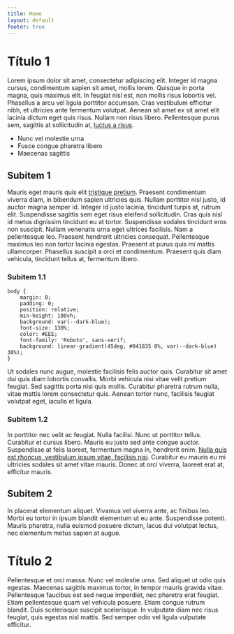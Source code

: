 ```yaml
---
title: Home
layout: default
footer: true
---
```


# Título 1
Lorem ipsum dolor sit amet, consectetur adipiscing elit. Integer id magna cursus, condimentum sapien sit amet, mollis lorem. Quisque in porta magna, quis maximus elit. In feugiat nisl est, non mollis risus lobortis vel. Phasellus a arcu vel ligula porttitor accumsan. Cras vestibulum efficitur nibh, et ultricies ante fermentum volutpat. Aenean sit amet ex sit amet elit lacinia dictum eget quis risus. Nullam non risus libero. Pellentesque purus sem, sagittis at sollicitudin at, [luctus a risus]().

- Nunc vel molestie urna
- Fusce congue pharetra libero
- Maecenas sagittis

## Subitem 1

Mauris eget mauris quis elit [tristique pretium](). Praesent condimentum viverra diam, in bibendum sapien ultricies quis. Nullam porttitor nisl justo, id auctor magna semper id. Integer id justo lacinia, tincidunt turpis at, rutrum elit. Suspendisse sagittis sem eget risus eleifend sollicitudin. Cras quis nisl id metus dignissim tincidunt eu at tortor. Suspendisse sodales tincidunt eros non suscipit. Nullam venenatis urna eget ultrices facilisis. Nam a pellentesque leo. Praesent hendrerit ultricies consequat. Pellentesque maximus leo non tortor lacinia egestas. Praesent at purus quis mi mattis ullamcorper. Phasellus suscipit a orci et condimentum. Praesent quis diam vehicula, tincidunt tellus at, fermentum libero.

### Subitem 1.1


    body {  
        margin: 0;  
        padding: 0;  
        position: relative;  
        min-height: 100vh;  
        background: var(--dark-blue);  
        font-size: 130%;  
        color: #EEE; 
        font-family: 'Roboto', sans-serif;  
        background: linear-gradient(45deg, #041835 0%, var(--dark-blue) 30%);  
    }


Ut sodales nunc augue, molestie facilisis felis auctor quis. Curabitur sit amet dui quis diam lobortis convallis. Morbi vehicula nisi vitae velit pretium feugiat. Sed sagittis porta nisi quis mollis. Curabitur pharetra rutrum nulla, vitae mattis lorem consectetur quis. Aenean tortor nunc, facilisis feugiat volutpat eget, iaculis et ligula.

### Subitem 1.2

In porttitor nec velit ac feugiat. Nulla facilisi. Nunc ut porttitor tellus. Curabitur et cursus libero. Mauris eu justo sed ante congue auctor. Suspendisse at felis laoreet, fermentum magna in, hendrerit enim. [Nulla quis est rhoncus, vestibulum ipsum vitae, facilisis nisi](). Curabitur eu mauris eu mi ultricies sodales sit amet vitae mauris. Donec at orci viverra, laoreet erat at, efficitur mauris.

## Subitem 2

In placerat elementum aliquet. Vivamus vel viverra ante, ac finibus leo. Morbi eu tortor in ipsum blandit elementum ut eu ante. Suspendisse potenti. Mauris pharetra, nulla euismod posuere dictum, lacus dui volutpat lectus, nec elementum metus sapien at augue.

# Título 2

Pellentesque et orci massa. Nunc vel molestie urna. Sed aliquet ut odio quis egestas. Maecenas sagittis maximus tortor, in tempor mauris gravida vitae. Pellentesque faucibus est sed neque imperdiet, nec pharetra erat feugiat. Etiam pellentesque quam vel vehicula posuere. Etiam congue rutrum blandit. Duis scelerisque suscipit scelerisque. In vulputate diam nec risus feugiat, quis egestas nisl mattis. Sed semper odio vel ligula vulputate efficitur.